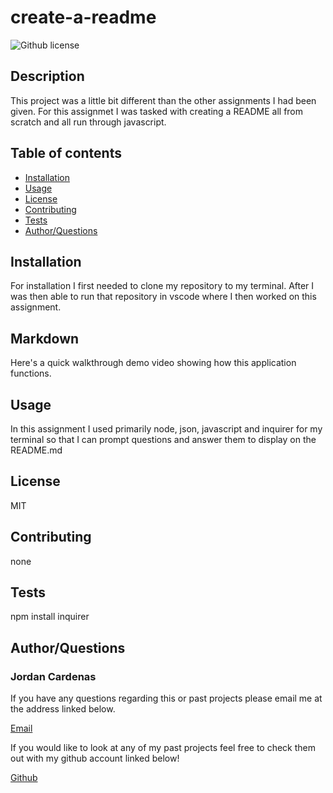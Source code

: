 
# create-a-readme
![Github license](http://img.shields.io/badge/license-MIT-blue.svg)

## Description

This project was a little bit different than the other assignments I had been given. For this assignmet I was tasked with creating a README all from scratch and all run through javascript.

## Table of contents

* [Installation](#install)
* [Usage](#usage)
* [License](#license)
* [Contributing](#contributors)
* [Tests](#test)
* [Author/Questions](#author)

## Installation

For installation I first needed to clone my repository to my terminal. After I was then able to run that repository in vscode where I then worked on this assignment.

## Markdown

Here's a quick walkthrough demo video showing how this application functions. 


## Usage

In this assignment I used primarily node, json, javascript and inquirer for my terminal so that I can prompt questions and answer them to display on the README.md

## License

MIT


## Contributing

none

## Tests

npm install inquirer

## Author/Questions

### Jordan Cardenas

If you have any questions regarding this or past projects please email me at the address linked below.

[Email](https://jordanbc408@gmail.com)

If you would like to look at any of my past projects feel free to check them out with my github account linked below!

[Github](https://github.com/408broncos)
